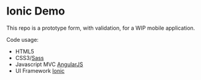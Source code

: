 # Ionic Demo

This repo is a prototype form, with validation, for a WIP mobile application. 

Code usage: 
+ HTML5
+ CSS3/[Sass](http://sass-lang.com/)
+ Javascript MVC [AngularJS](https://angularjs.org/)
+ UI Framework [Ionic](http://ionicframework.com/)


